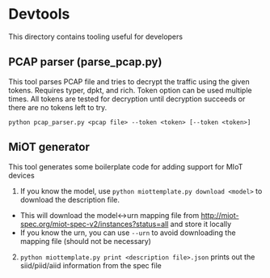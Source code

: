 # Devtools

This directory contains tooling useful for developers

## PCAP parser (parse_pcap.py)

This tool parses PCAP file and tries to decrypt the traffic using the given tokens. Requires typer, dpkt, and rich.
Token option can be used multiple times. All tokens are tested for decryption until decryption succeeds or there are no tokens left to try.

```
python pcap_parser.py <pcap file> --token <token> [--token <token>]
```

## MiOT generator

This tool generates some boilerplate code for adding support for MIoT devices

1. If you know the model, use `python miottemplate.py download <model>` to download the description file.
  * This will download the model<->urn mapping file from http://miot-spec.org/miot-spec-v2/instances?status=all and store it locally
  * If you know the urn, you can use `--urn` to avoid downloading the mapping file (should not be necessary)

2. `python miottemplate.py print <description file>.json` prints out the siid/piid/aiid information from the spec file
